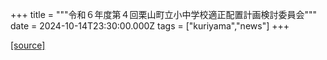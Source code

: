 +++
title = """令和６年度第４回栗山町立小中学校適正配置計画検討委員会"""
date = 2024-10-14T23:30:00.000Z
tags = ["kuriyama","news"]
+++


[[source]](https://www.town.kuriyama.hokkaido.jp/site/mirai/28773.html)

